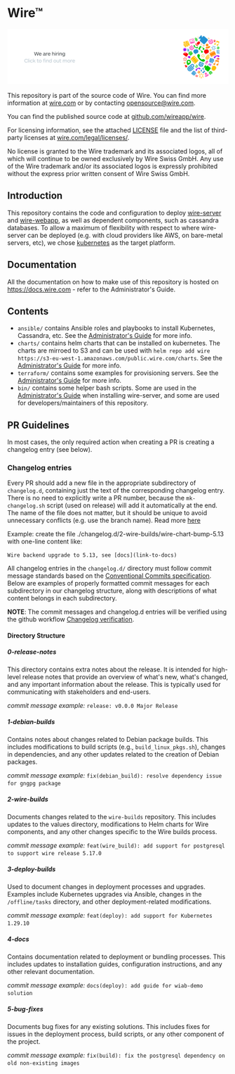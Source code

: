 # Wire™

[![Wire logo](https://github.com/wireapp/wire/blob/master/assets/header-small.png?raw=true)](https://wire.com/jobs/)

This repository is part of the source code of Wire. You can find more information at [wire.com](https://wire.com) or by contacting opensource@wire.com.

You can find the published source code at [github.com/wireapp/wire](https://github.com/wireapp/wire).

For licensing information, see the attached [LICENSE](LICENSE) file and the list of third-party licenses at [wire.com/legal/licenses/](https://wire.com/legal/licenses/).

No license is granted to the Wire trademark and its associated logos, all of which will continue to be owned exclusively by Wire Swiss GmbH. Any use of the Wire trademark and/or its associated logos is expressly prohibited without the express prior written consent of Wire Swiss GmbH.

## Introduction

This repository contains the code and configuration to deploy [wire-server](https://github.com/wireapp/wire-server) and [wire-webapp](https://github.com/wireapp/wire-webapp), as well as dependent components, such as cassandra databases. To allow a maximum of flexibility with respect to where wire-server can be deployed (e.g. with cloud providers like AWS, on bare-metal servers, etc), we chose [kubernetes](https://kubernetes.io/) as the target platform.

## Documentation

All the documentation on how to make use of this repository is hosted on https://docs.wire.com - refer to the Administrator's Guide.

## Contents

* `ansible/` contains Ansible roles and playbooks to install Kubernetes, Cassandra, etc. See the [Administrator's Guide](https://docs.wire.com) for more info.
* `charts/` contains helm charts that can be installed on kubernetes. The charts are mirroed to S3 and can be used with `helm repo add wire https://s3-eu-west-1.amazonaws.com/public.wire.com/charts`. See the [Administrator's Guide](https://docs.wire.com) for more info.
* `terraform/` contains some examples for provisioning servers. See the [Administrator's Guide](https://docs.wire.com) for more info.
* `bin/` contains some helper bash scripts. Some are used in the [Administrator's Guide](https://docs.wire.com) when installing wire-server, and some are used for developers/maintainers of this repository.

## PR Guidelines

In most cases, the only required action when creating a PR is creating a changelog entry (see below).

### Changelog entries

Every PR should add a new file in the appropriate subdirectory of `changelog.d`, containing just the text of the corresponding changelog entry. There is no need to explicitly write a PR number, because the `mk-changelog.sh` script (used on release) will add it automatically at the end. The name of the file does not matter, but it should be unique to avoid unnecessary conflicts (e.g. use the branch name). Read more [here](https://docs.wire.com/developer/developer/changelog.html)

Example: create the file ./changelog.d/2-wire-builds/wire-chart-bump-5.13 with one-line content like:
```
Wire backend upgrade to 5.13, see [docs](link-to-docs) 
```

All changelog entries in the `changelog.d/` directory must follow commit message standards based on the [Conventional Commits specification](https://github.com/conventional-changelog/commitlint/blob/master/@commitlint/config-conventional/src/index.ts). Below are examples of properly formatted commit messages for each subdirectory in our changelog structure, along with descriptions of what content belongs in each subdirectory. 

**NOTE**: The commit messages and changelog.d entries will be verified using the github workflow [Changelog verification](.github/workflows/changelog-verify.yml).

#### Directory Structure

##### 0-release-notes
This directory contains extra notes about the release. It is intended for high-level release notes that provide an overview of what's new, what's changed, and any important information about the release. This is typically used for communicating with stakeholders and end-users.

*commit message example:* `release: v0.0.0 Major Release`

##### 1-debian-builds
Contains notes about changes related to Debian package builds. This includes modifications to build scripts (e.g., `build_linux_pkgs.sh`), changes in dependencies, and any other updates related to the creation of Debian packages.

*commit message example:* `fix(debian_build): resolve dependency issue for gngpg package`

##### 2-wire-builds
Documents changes related to the `wire-builds` repository. This includes updates to the values directory, modifications to Helm charts for Wire components, and any other changes specific to the Wire builds process.

*commit message example:* `feat(wire_build): add support for postgresql to support wire release 5.17.0`

##### 3-deploy-builds
Used to document changes in deployment processes and upgrades. Examples include Kubernetes upgrades via Ansible, changes in the `/offline/tasks` directory, and other deployment-related modifications.

*commit message example:* `feat(deploy): add support for Kubernetes 1.29.10`

##### 4-docs
Contains documentation related to deployment or bundling processes. This includes updates to installation guides, configuration instructions, and any other relevant documentation.

*commit message example:* `docs(deploy): add guide for wiab-demo solution`

##### 5-bug-fixes
Documents bug fixes for any existing solutions. This includes fixes for issues in the deployment process, build scripts, or any other component of the project.

*commit message example:* `fix(build): fix the postgresql dependency on old non-existing images`
